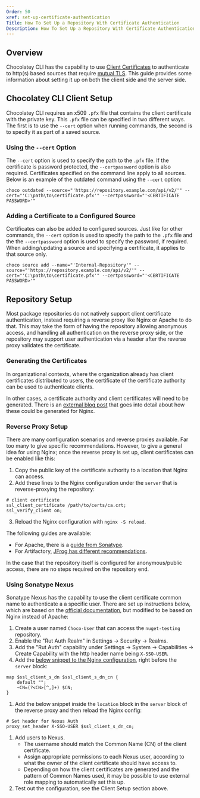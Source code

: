 ```yaml
---
Order: 50
xref: set-up-certificate-authentication
Title: How To Set Up a Repository With Certificate Authentication
Description: How To Set Up a Repository With Certificate Authentication
---
```


## Overview

Chocolatey CLI has the capability to use [Client Certificates](https://en.wikipedia.org/wiki/Client_certificate) to authenticate to http(s) based sources that require [mutual TLS](https://en.wikipedia.org/wiki/Transport_Layer_Security#Client-authenticated_TLS_handshake). This guide provides some information about setting it up on both the client side and the server side.

## Chocolatey CLI Client Setup

Chocolatey CLI requires an x509 `.pfx` file that contains the client certificate with the private key. This `.pfx` file can be specified in two different ways. The first is to use the `--cert` option when running commands, the second is to specify it as part of a saved source.

### Using the `--cert` Option

The `--cert` option is used to specify the path to the `.pfx` file. If the certificate is password protected, the `--certpassword` option is also required. Certificates specified on the command line apply to all sources. Below is an example of the outdated command using the `--cert` option:

```
choco outdated --source="'https://repository.example.com/api/v2/'" --cert="'C:\path\to\certificate.pfx'" --certpassword="'<CERTIFICATE PASSWORD>'"
```

### Adding a Certificate to a Configured Source

Certificates can also be added to configured sources. Just like for other commands, the `--cert` option is used to specify the path to the `.pfx` file and the the `--certpassword` option is used to specify the password, if required. When adding/updating a source and specifying a certificate, it applies to that source only.

```
choco source add --name="'Internal-Repository'" --source="'https://repository.example.com/api/v2/'" --cert="'C:\path\to\certificate.pfx'" --certpassword="'<CERTIFICATE PASSWORD>'"
```

## Repository Setup

Most package repositories do not natively support client certificate authentication, instead requiring a reverse proxy like Nginx or Apache to do that. This may take the form of having the repository allowing anonymous access, and handling all authentication on the reverse proxy side, or the repository may support user authentication via a header after the reverse proxy validates the certificate.

### Generating the Certificates

In organizational contexts, where the organization already has client certificates distributed to users, the certificate of the certificate authority can be used to authenticate clients. 

In other cases, a certificate authority and client certificates will need to be generated. There is an [external blog post](https://fardog.io/blog/2017/12/30/client-side-certificate-authentication-with-nginx/) that goes into detail about how these could be generated for Nginx.

### Reverse Proxy Setup

There are many configuration scenarios and reverse proxies available. Far too many to give specific recommendations. However, to give a general idea for using Nginx; once the reverse proxy is set up, client certificates can be enabled like this:

1. Copy the public key of the certificate authority to a location that Nginx can access.
2. Add these lines to the Nginx configuration under the `server` that is reverse-proxying the repository:
```
# client certificate
ssl_client_certificate /path/to/certs/ca.crt;
ssl_verify_client on;
```
3. Reload the Nginx configuration with `nginx -S reload`.

The following guides are available:

* For Apache, there is a [guide from Sonatype](https://help.sonatype.com/repomanager3/nexus-repository-administration/user-authentication/authentication-via-remote-user-token#AuthenticationviaRemoteUserToken-ConfiguringtheReverseProxy).
* For Artifactory, [JFrog has different recommendations](https://www.jfrog.com/confluence/display/JFROG/HTTP+Settings#HTTPSettings-ConfiguringaReverseProxytoSupportmTLSconfigreverseproxy).

In the case that the repository itself is configured for anonymous/public access, there are no steps required on the repository end.

### Using Sonatype Nexus

Sonatype Nexus has the capability to use the client certificate common name to authenticate a a specific user. There are set up instructions below, which are based on the [official documentation](https://help.sonatype.com/repomanager3/nexus-repository-administration/user-authentication/authentication-via-remote-user-token), but modified to be based on Nginx instead of Apache:

1. Create a user named `Choco-User` that can access the `nuget-testing` repository.
1. Enable the "Rut Auth Realm" in Settings -> Security -> Realms.
1. Add the "Rut Auth" capability under Settings -> System ->  Capabilities -> Create Capability with the http header name being `X-SSO-USER`.
1. Add the [below snippet to the Nginx configuration](https://stackoverflow.com/questions/55325548/getting-common-name-from-distinguished-name-of-client-certificate-in-nginx), right before the `server` block:

```
map $ssl_client_s_dn $ssl_client_s_dn_cn {
    default "";
    ~CN=(?<CN>[^,]+) $CN;
}
```
1. Add the below snippet inside the `location` block in the `server` block of the reverse proxy and then reload the Nginx config:

```
# Set header for Nexus Auth
proxy_set_header X-SSO-USER $ssl_client_s_dn_cn;
```
1. Add users to Nexus.
    * The username should match the Common Name (CN) of the client certificate.
    * Assign appropriate permissions to each Nexus user, according to what the owner of the client certificate should have access to.
    * Depending on how the client certificates are generated and the pattern of Common Names used, it may be possible to use external role mapping to automatically set this up.
1. Test out the configuration, see the Client Setup section above.
